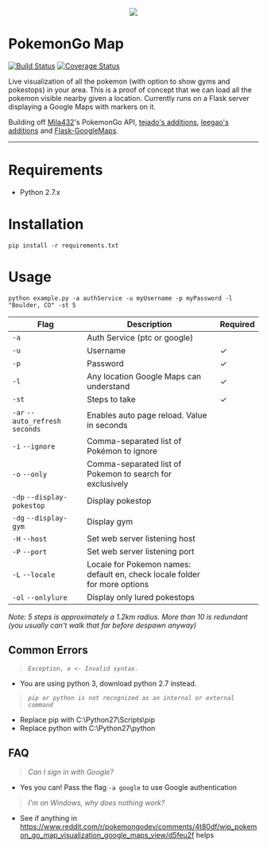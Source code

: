 <p align="center">
<img src="https://cloud.githubusercontent.com/assets/7145349/16916971/6bd3343a-4cb4-11e6-86cc-e3bc9399a9b0.png">
</p>

# PokemonGo Map

[![Build Status](https://travis-ci.org/AHAAAAAAA/PokemonGo-Map.svg?branch=master)](https://travis-ci.org/AHAAAAAAA/PokemonGo-Map)  [![Coverage Status](https://coveralls.io/repos/github/AHAAAAAAA/PokemonGo-Map/badge.svg?branch=master)](https://coveralls.io/github/AHAAAAAAA/PokemonGo-Map?branch=master)

Live visualization of all the pokemon (with option to show gyms and pokestops) in your area. This is a proof of concept that we can load all the pokemon visible nearby given a location. Currently runs on a Flask server displaying a Google Maps with markers on it.

Building off [Mila432](https://github.com/Mila432/Pokemon_Go_API)'s PokemonGo API, [tejado's additions](https://github.com/tejado/pokemongo-api-demo), [leegao's additions](https://github.com/leegao/pokemongo-api-demo/tree/simulation) and [Flask-GoogleMaps](https://github.com/rochacbruno/Flask-GoogleMaps).

---

# Requirements
* Python 2.7.x

# Installation
`pip install -r requirements.txt`

# Usage
`python example.py -a authService -u myUsername -p myPassword -l "Boulder, CO" -st 5`

| Flag                            | Description                                               | Required | 
|---------------------------------|-----------------------------------------------------------|----------| 
| `-a`                            | Auth Service (ptc or google)                              |          | 
| `-u`                            | Username                                                  | ✓        | 
| `-p`                            | Password                                                  | ✓        | 
| `-l`                            | Any location Google Maps can understand                   | ✓        | 
| `-st`                           | Steps to take                                             | ✓        | 
| `-ar` `--auto_refresh` `seconds`| Enables auto page reload. Value in seconds                |          | 
| `-i` `--ignore`                 | Comma-separated list of Pokémon to ignore                 |          | 
| `-o` `--only`                   | Comma-separated list of Pokemon to search for exclusively |          | 
| `-dp` `--display-pokestop`      | Display pokestop                                          |          | 
| `-dg` `--display-gym`           | Display gym                                               |          | 
| `-H` `--host`                   | Set web server listening host                             |          | 
| `-P` `--port`                   | Set web server listening port                             |          |
|`-L` `--locale`                  | Locale for Pokemon names: default en, check locale folder for more options |          |
|`-ol` `--onlylure`               | Display only lured pokestops                              |          |

_Note:
5 steps is approximately a 1.2km radius. More than 10 is redundant (you usually can't walk that far before despawn anyway)_



## Common Errors
> _`Exception, e <- Invalid syntax.`_

* You are using python 3, download python 2.7 instead.


> _`pip or python is not recognized as an internal or external command`_

* Replace pip with C:\Python27\Scripts\pip
* Replace python with C:\Python27\python

## FAQ
> _Can I sign in with Google?_

* Yes you can! Pass the flag `-a google` to use Google authentication

> _I'm on Windows, why does nothing work?_

* See if anything in https://www.reddit.com/r/pokemongodev/comments/4t80df/wip_pokemon_go_map_visualization_google_maps_view/d5feu2f helps
